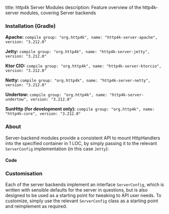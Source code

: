 title: http4k Server Modules
description: Feature overview of the http4k-server modules, covering Server backends

### Installation (Gradle)
**Apache:** ```compile group: "org.http4k", name: "http4k-server-apache", version: "3.212.0"```

**Jetty:** ```compile group: "org.http4k", name: "http4k-server-jetty", version: "3.212.0"```

**Ktor CIO:** ```compile group: "org.http4k", name: "http4k-server-ktorcio", version: "3.212.0"```

**Netty:** ```compile group: "org.http4k", name: "http4k-server-netty", version: "3.212.0"```

**Undertow:** ```compile group: "org.http4k", name: "http4k-server-undertow", version: "3.212.0"```

**SunHttp (for development only):** ```compile group: "org.http4k", name: "http4k-core", version: "3.212.0"```

### About
Server-backend modules provide a consistent API to mount HttpHandlers into the specified container in 1 LOC, by 
simply passing it to the relevant `ServerConfig` implementation (in this case `Jetty`):

#### Code [<img class="octocat"/>](https://github.com/http4k/http4k/blob/master/src/docs/guide/modules/servers/example_http.kt)
<script src="https://gist-it.appspot.com/https://github.com/http4k/http4k/blob/master/src/docs/guide/modules/servers/example_http.kt"></script>

### Customisation
Each of the server backends implement an interface `ServerConfig`, which is written with sensible defaults for the server in questions, 
but is also designed to be used as a starting point for tweaking to API user needs. To customize, simply use the relevant `ServerConfig` 
class as a starting point and reimplement as required.
